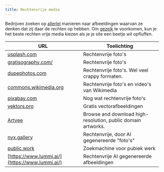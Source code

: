```yaml
---
title: Rechtenvrije media
---
```


Bedrijven zoeken op [allerlei](https://permissionmachine.com/) manieren naar afbeeldingen waarvan ze denken dat zij daar de rechten op hebben. Om [gezeik](https://www.haykranen.nl/2021/09/14/geen-plaatjes/) te voorkomen, kun je het beste rechten vrije media kiezen als je je site een beetje wil opfluffen.

| URL                                                    | Toelichting                                                  |
| ------------------------------------------------------ | ------------------------------------------------------------ | 
| [usplash.com](https://unsplash.com)                    | Rechtenvrije foto's                                          |
| [gratisography.com/](https://gratisography.com/)       | Rechtenvrije foto's                                          |
| [dupephotos.com](https://dupephotos.com/)              |               Rechtenvrije foto's. Wel veel crappy formaten. |
| [commons.wikimedia.org](https://commons.wikimedia.org) | Rechtenvrije foto's en video's van Wikimedia                 |
| [pixabay.com](https://pixabay.com/nl/)                 | Nog wat rechtenvrije foto's                                  |
| [vektors.pro](https://www.vektors.pro/)                | Gratis vectorafbeeldingen                                    |
| [Artvee](https://artvee.com/)                          | Browse and download high-resolution, public domain artworks. |
| [nyx.gallery](https://nyx.gallery/)                    | Rechtenvrije, door AI gegenereerde "foto's"                  |
| [public.work](https://public.work/)                    | Zoekmachine voor pubiek werk                                 |
|[https://www.lummi.ai/](https://www.lummi.ai/)|Rechtenvrije AI gegenereerde afbeeldingen|

